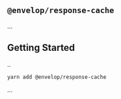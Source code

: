 ## `@envelop/response-cache`

...

## Getting Started

..

```
yarn add @envelop/response-cache
```

...
